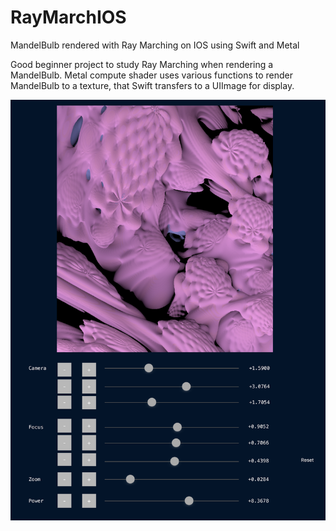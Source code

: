 # RayMarchIOS
MandelBulb rendered with Ray Marching on IOS using Swift and Metal

Good beginner project to study Ray Marching when rendering a MandelBulb.
Metal compute shader uses various functions to render MandelBulb to a texture,
that Swift transfers to a UIImage for display.

![Screenshot](RayMarch.png)


